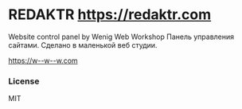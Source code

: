 REDAKTR
https://redaktr.com
===================

Website control panel by Wenig Web Workshop
Панель управления сайтами. Сделано в маленькой веб студии.

https://w--w--w.com

### License

MIT
